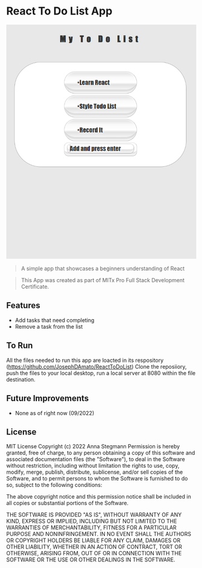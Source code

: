 # **React To Do List App**

 ![App Preview](/TodoImage.png)
 >A simple app that showcases a beginners understanding of React
 
 >This App was created as part of MITx Pro Full Stack Development Certificate.
 
 ## Features
 * Add tasks that need completing
 * Remove a task from the list
 
 ## To Run
 All the files needed to run this app are loacted in its respository (https://github.com/JosephDAmato/ReactToDoList)
 Clone the reposiiory, push the files to your local desktop, run a local server at 8080 within the file destination.
 
## Future Improvements
* None as of right now (09/2022)

## License
MIT License Copyright (c) 2022 Anna Stegmann
Permission is hereby granted, free of charge, to any person obtaining a copy of this software and associated documentation files (the "Software"), to deal in the Software without restriction, including without limitation the rights to use, copy, modify, merge, publish, distribute, sublicense, and/or sell copies of the Software, and to permit persons to whom the Software is furnished to do so, subject to the following conditions:

The above copyright notice and this permission notice shall be included in all copies or substantial portions of the Software.

THE SOFTWARE IS PROVIDED "AS IS", WITHOUT WARRANTY OF ANY KIND, EXPRESS OR IMPLIED, INCLUDING BUT NOT LIMITED TO THE WARRANTIES OF MERCHANTABILITY, FITNESS FOR A PARTICULAR PURPOSE AND NONINFRINGEMENT. IN NO EVENT SHALL THE AUTHORS OR COPYRIGHT HOLDERS BE LIABLE FOR ANY CLAIM, DAMAGES OR OTHER LIABILITY, WHETHER IN AN ACTION OF CONTRACT, TORT OR OTHERWISE, ARISING FROM, OUT OF OR IN CONNECTION WITH THE SOFTWARE OR THE USE OR OTHER DEALINGS IN THE SOFTWARE.
